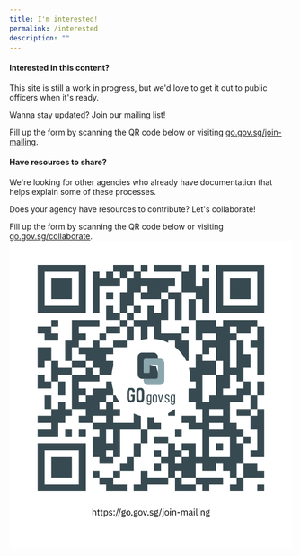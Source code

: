```yaml
---
title: I'm interested!
permalink: /interested
description: ""
---
```

#### Interested in this content?

This site is still a work in progress, but we'd love to get it out to public officers when it's ready.

Wanna stay updated? Join our mailing list!

Fill up the form by scanning the QR code below or visiting [go.gov.sg/join-mailing](https://go.gov.sg/join-mailing).



#### Have resources to share?

We're looking for other agencies who already have documentation that helps explain some of these processes.

Does your agency have resources to contribute? Let's collaborate!

Fill up the form by scanning the QR code below or visiting [go.gov.sg/collaborate](https://go.gov.sg/collaborate).
![Alt text for image on Isomer site](/images/gogovsg_join-mailing.png)
